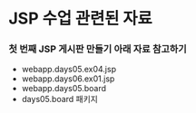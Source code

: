 # JSP 수업 관련된 자료

### 첫 번째 JSP 게시판 만들기 아래 자료 참고하기

- webapp.days05.ex04.jsp<br>
- webapp.days06.ex01.jsp<br>
- webapp.days05.board<br>
- days05.board 패키지<br>
